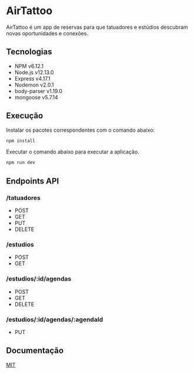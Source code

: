 # AirTattoo

AirTattoo é um app de reservas para que tatuadores e estúdios descubram novas oportunidades e conexões.

## Tecnologias
  - NPM v6.12.1
  - Node.js v12.13.0
  - Express v4.17.1
  - Nodemon v2.0.1
  - body-parser v1.19.0
  - mongoose v5.7.14

## Execução

Instalar os pacotes correspondentes com o comando abaixo: 
```bash
npm install
```
Executar o comando abaixo para executar a aplicação.
```bash
npm run dev
```

## Endpoints API

### /tatuadores
- POST
- GET
- PUT 
- DELETE

### /estudios
- POST
- GET

### /estudios/:id/agendas
- POST
- GET
- DELETE

### /estudios/:id/agendas/:agendaId
- PUT

## Documentação
[MIT](https://documenter.getpostman.com/view/3988979/SWEB2w9a?version=latest)
